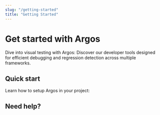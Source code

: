 ```yaml
---
slug: "/getting-started"
title: "Getting Started"
---
```












# Get started with Argos

Dive into visual testing with Argos: Discover our developer tools designed for efficient debugging and regression detection across multiple frameworks.

## Quick start

Learn how to setup Argos in your project:

<div className="grid grid-cols-1 md:grid-cols-2 lg:grid-cols-3 gap-4 flex-wrap">
  
  
  
  
  
  
  
  
</div>

## Need help?


